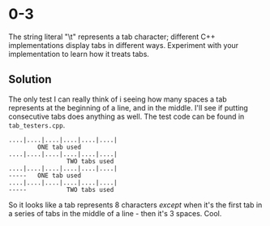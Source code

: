# 0-3
The string literal "\t" represents a tab character; different C++ implementations display tabs in different ways. Experiment with your implementation to learn how it treats tabs.

## Solution
The only test I can really think of i seeing how many spaces a tab represents at the beginning of a line, and in the middle. I'll see if putting consecutive tabs does anything as well. The test code can be found in `tab_testers.cpp`.

```
....|....|....|....|....|....|
        ONE tab used
....|....|....|....|....|....|
                TWO tabs used
....|....|....|....|....|....|
-----   ONE tab used
....|....|....|....|....|....|
-----           TWO tabs used
```

So it looks like a tab represents 8 characters _except_ when it's the first tab in a series of tabs in the middle of a line - then it's 3 spaces. Cool.